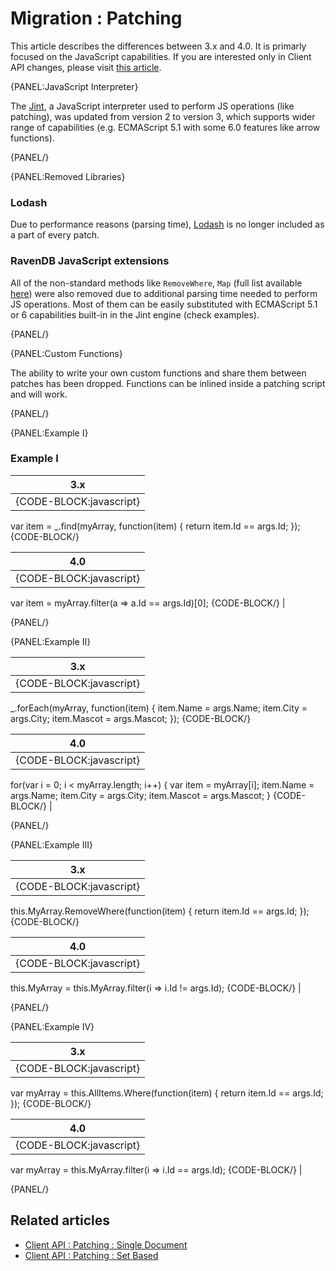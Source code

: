 ﻿# Migration : Patching

This article describes the differences between 3.x and 4.0. It is primarly focused on the JavaScript capabilities. If you are interested only in Client API changes, please visit [this article](../../client-api/operations/patching/single-document).

{PANEL:JavaScript Interpreter}

The [Jint](https://github.com/sebastienros/jint), a JavaScript interpreter used to perform JS operations (like patching), was updated from version 2 to version 3, which supports wider range of capabilities (e.g. ECMAScript 5.1 with some 6.0 features like arrow functions).

{PANEL/}

{PANEL:Removed Libraries}

### Lodash

Due to performance reasons (parsing time), [Lodash](https://lodash.com/) is no longer included as a part of every patch.

### RavenDB JavaScript extensions

All of the non-standard methods like `RemoveWhere`, `Map` (full list available [here](https://github.com/ravendb/ravendb/blob/v3.5/Raven.Database/Json/RavenDB.js)) were also removed due to additional parsing time needed to perform JS operations. Most of them can be easily substituted with ECMAScript 5.1 or 6 capabilities built-in in the Jint engine (check examples).

{PANEL/}

{PANEL:Custom Functions}

The ability to write your own custom functions and share them between patches has been dropped. Functions can be inlined inside a patching script and will work.

{PANEL/}

{PANEL:Example I}

### Example I

| 3.x |
|:---:|
| {CODE-BLOCK:javascript}
var item = _.find(myArray, function(item) {
    return item.Id == args.Id;
});
{CODE-BLOCK/} 

| 4.0|
|:---:|
| {CODE-BLOCK:javascript}
var item = myArray.filter(a => a.Id == args.Id)[0];
{CODE-BLOCK/} |

{PANEL/}

{PANEL:Example II}

| 3.x |
|:---:|
| {CODE-BLOCK:javascript}
_.forEach(myArray, function(item) {
    item.Name = args.Name;
    item.City = args.City;
    item.Mascot = args.Mascot;
});
{CODE-BLOCK/} 

| 4.0|
|:---:|
| {CODE-BLOCK:javascript}
for(var i = 0; i < myArray.length; i++)
{
    var item = myArray[i];
    item.Name = args.Name;
    item.City = args.City;
    item.Mascot = args.Mascot; 
}
{CODE-BLOCK/} |

{PANEL/}

{PANEL:Example III}

| 3.x |
|:---:|
| {CODE-BLOCK:javascript}
this.MyArray.RemoveWhere(function(item) {
    return item.Id == args.Id;
});
{CODE-BLOCK/} 

| 4.0|
|:---:|
| {CODE-BLOCK:javascript}
this.MyArray = this.MyArray.filter(i => i.Id != args.Id);
{CODE-BLOCK/} |

{PANEL/}

{PANEL:Example IV}

| 3.x |
|:---:|
| {CODE-BLOCK:javascript}
var myArray = this.AllItems.Where(function(item) {
    return item.Id == args.Id;
});
{CODE-BLOCK/} 

| 4.0|
|:---:|
| {CODE-BLOCK:javascript}
var myArray = this.MyArray.filter(i => i.Id == args.Id);
{CODE-BLOCK/} |

{PANEL/}

## Related articles

- [Client API : Patching : Single Document](../../client-api/operations/patching/single-document)
- [Client API : Patching : Set Based](../../client-api/operations/patching/set-based)
